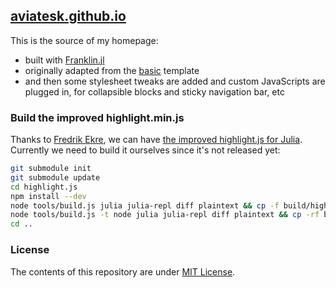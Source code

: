 ## [aviatesk.github.io](https://aviatesk.github.io/)

This is the source of my homepage:
- built with [Franklin.jl](https://franklinjl.org/)
- originally adapted from the [basic](https://tlienart.github.io/FranklinTemplates.jl/templates/basic/index.html) template
- and then some stylesheet tweaks are added and custom JavaScripts are plugged in, for collapsible blocks and sticky navigation bar, etc

### Build the improved highlight.min.js

Thanks to [Fredrik Ekre](https://github.com/fredrikekre), we can have [the improved highlight.js for Julia](https://fredrikekre.se/posts/highlight-julia/).
Currently we need to build it ourselves since it's not released yet:
```zsh
git submodule init
git submodule update
cd highlight.js
npm install --dev
node tools/build.js julia julia-repl diff plaintext && cp -f build/highlight.min.js ../_libs/highlight/highlight.pack.js # for interactive use
node tools/build.js -t node julia julia-repl diff plaintext && cp -rf build/lib . # for deployment (pre-rendering)
cd ..
```

### License

The contents of this repository are under [MIT License](LICENSE.md).
